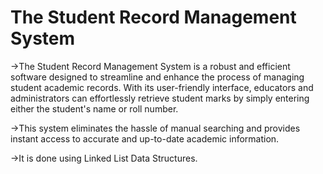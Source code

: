 # The Student Record Management System

->The Student Record Management System is a robust and efficient software designed to streamline and enhance the process of managing student academic records. With its user-friendly interface, educators and administrators can effortlessly retrieve student marks by simply entering either the student's name or roll number. 

->This system eliminates the hassle of manual searching and provides instant access to accurate and up-to-date academic information.

->It is done using Linked List Data Structures.
